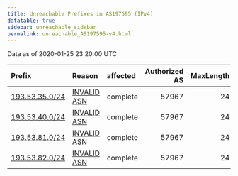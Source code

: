 ```yaml
---
title: Unreachable Prefixes in AS197595 (IPv4)
datatable: true
sidebar: unreachable_sidebar
permalink: unreachable_AS197595-v4.html
---
```


Data as of 2020-01-25 23:20:00 UTC


<div class="datatable-begin"></div>

| Prefix                                                 | Reason                                                                                                 | affected   |   Authorized AS |   MaxLength | Anchor                                         |   unreachable /24s |
|:-------------------------------------------------------|:-------------------------------------------------------------------------------------------------------|:-----------|----------------:|------------:|:-----------------------------------------------|-------------------:|
| [193.53.35.0/24](https://stat.ripe.net/193.53.35.0/24) | [INVALID ASN](https://rpki-validator.ripe.net/announcement-preview?asn=AS197595&prefix=193.53.35.0/24) | complete   |           57967 |          24 | [RIPE](unreachable_RIPE_NCC_RPKI_Root-v4.html) |                  1 |
| [193.53.40.0/24](https://stat.ripe.net/193.53.40.0/24) | [INVALID ASN](https://rpki-validator.ripe.net/announcement-preview?asn=AS197595&prefix=193.53.40.0/24) | complete   |           57967 |          24 | [RIPE](unreachable_RIPE_NCC_RPKI_Root-v4.html) |                  1 |
| [193.53.81.0/24](https://stat.ripe.net/193.53.81.0/24) | [INVALID ASN](https://rpki-validator.ripe.net/announcement-preview?asn=AS197595&prefix=193.53.81.0/24) | complete   |           57967 |          24 | [RIPE](unreachable_RIPE_NCC_RPKI_Root-v4.html) |                  1 |
| [193.53.82.0/24](https://stat.ripe.net/193.53.82.0/24) | [INVALID ASN](https://rpki-validator.ripe.net/announcement-preview?asn=AS197595&prefix=193.53.82.0/24) | complete   |           57967 |          24 | [RIPE](unreachable_RIPE_NCC_RPKI_Root-v4.html) |                  1 |

<div class="datatable-end"></div>